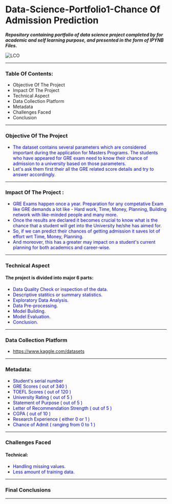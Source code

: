 # Data-Science-Portfolio1-Chance Of Admission Prediction
***Repository containing portfolio of data science project completed by for academic and self learning purpose, and presented in the form of IPYNB Files.***

![LCO](https://user-images.githubusercontent.com/62828231/115129583-f5422c00-a004-11eb-83ee-ec699a22b653.jpg)

***
### Table Of Contents:
- Objective Of The Project
- Impact Of The Project
- Technical Aspect
- Data Collection Platform
- Metadata
- Challenges Faced
- Conclusion
***

### Objective Of The Project
- <font color=blue>The dataset contains several parameters which are considered important during the application for Masters Programs. The students who have appeared for GRE exam need to know their chance of admission to a university based on those parameters.</font>
- <font color=blue>Let's ask them first their all the GRE related score details and try to answer accordingly.</font>

***
### Impact Of The Project :
- <font color=blue>GRE Exams happen once a year. Preparation for any competative Exam like GRE demands a lot like - Hard work, Time, Money, Planning, Building network with like-minded people and many more.
- Once the results are declared it becomes crucial to know what is the chance that a student will get into the University he/she has aimed for.</font>
- <font color=blue>So, if we can predict their chances of getting admission it saves lot of effort wrt Time, Money, Planning.</font>
- <font color=blue>And moreover, this has a greater may impact on a student's current planning for both academics and career-wise.</font>
***
### Technical Aspect
#### The project is divided into major 6 parts:
- <font color=blue>Data Quality Check or inspection of the data.</font>
- <font color=blue>Descriptive statitics or summary statistics.</font>
- <font color=blue>Exploratory Data Analysis.</font>
- <font color=blue>Data Pre-processing.</font>
- <font color=blue>Model Building.</font>
- <font color=blue>Model Evaluation.</font>
- <font color=blue>Conclusion.</font>
***
### Data Collection Platform
- https://www.kaggle.com/datasets
***
### Metadata:
- <font color=blue>Student's serial number</font>
- <font color=blue>GRE Scores ( out of 340 )</font>
- <font color=blue>TOEFL Scores ( out of 120 )</font>
- <font color=blue>University Rating ( out of 5 )</font>
- <font color=blue>Statement of Purpose ( out of 5 )</font>
- <font color=blue>Letter of Recommendation Strength ( out of 5 )</font>
- <font color=blue>CGPA ( out of 10 )</font>
- <font color=blue>Research Experience ( either 0 or 1 )</font>
- <font color=blue>Chance of Admit ( ranging from 0 to 1 )</font>
***
### Challenges Faced
#### Technical:
- <font color=blue>Handling missing values.</font>
- <font color=blue>Less amount of training data.</font>
***
### Final Conclusions
***
